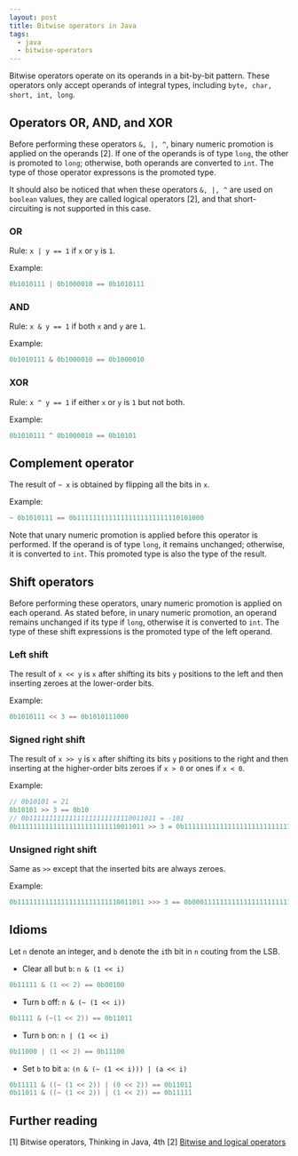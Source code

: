 ```yaml
---
layout: post
title: Bitwise operators in Java
tags:
  - java
  - bitwise-operators
---
```


Bitwise operators operate on its operands in a bit-by-bit pattern. These operators only accept operands of integral types, including `byte, char, short, int, long`.

## Operators OR, AND, and XOR

Before performing these operators `&, |, ^`, binary numeric promotion is applied on the operands [2]. If one of the operands is of type `long`, the other is promoted to `long`; otherwise, both operands are converted to `int`. The type of those operator expressons is the promoted type.

<!--break-->

It should also be noticed that when these operators `&, |, ^` are used on `boolean` values, they are called logical operators [2], and that short-circuiting is not supported in this case.

### OR

Rule: `x | y == 1` if `x` or `y` is `1`.

Example:

```java
0b1010111 | 0b1000010 == 0b1010111
```

### AND

Rule: `x & y == 1` if both `x` and `y` are `1`.

Example:

```java
0b1010111 & 0b1000010 == 0b1000010
```

### XOR

Rule: `x ^ y == 1` if either `x` or `y` is `1` but not both.

Example:

```java
0b1010111 ^ 0b1000010 == 0b10101
```

## Complement operator

The result of `~ x` is obtained by flipping all the bits in `x`.

Example:

```java
~ 0b1010111 == 0b11111111111111111111111110101000
```

Note that unary numeric promotion is applied before this operator is performed. If the operand is of type `long`, it remains unchanged; otherwise, it is converted to `int`. This promoted type is also the type of the result.

## Shift operators

Before performing these operators, unary numeric promotion is applied on each operand. As stated before, in unary numeric promotion, an operand remains unchanged if its type if `long`, otherwise it is converted to `int`. The type of these shift expressions is the promoted type of the left operand.

### Left shift

The result of `x << y` is `x` after shifting its bits `y` positions to the left and then inserting zeroes at the lower-order bits.

Example:

```java
0b1010111 << 3 == 0b1010111000
```

### Signed right shift

The result of `x >> y` is `x` after shifting its bits `y` positions to the right and then inserting at the higher-order bits zeroes if `x > 0` or ones if `x < 0`.

Example:

```java
// 0b10101 = 21
0b10101 >> 3 == 0b10
// 0b11111111111111111111111110011011 = -101
0b11111111111111111111111110011011 >> 3 = 0b11111111111111111111111111110011
```

### Unsigned right shift

Same as `>>` except that the inserted bits are always zeroes.

Example:

```java
0b11111111111111111111111110011011 >>> 3 == 0b00011111111111111111111111110011
```

## Idioms

Let `n` denote an integer, and `b` denote the `i`th bit in `n` couting from the LSB.

  * Clear all but `b`: `n & (1 << i)`
  
```java
0b11111 & (1 << 2) == 0b00100
```

  * Turn `b` off: `n & (~ (1 << i))`
  
```java
0b1111 & (~(1 << 2)) == 0b11011
```

  * Turn `b` on: `n | (1 << i)`
  
```java
0b11000 | (1 << 2) == 0b11100
```
  
  * Set `b` to bit `a`: `(n & (~ (1 << i))) | (a << i)`

```java
0b11111 & ((~ (1 << 2)) | (0 << 2)) == 0b11011
0b11011 & ((~ (1 << 2)) | (1 << 2)) == 0b11111
```

## Further reading

[1] Bitwise operators, Thinking in Java, 4th
[2] [Bitwise and logical operators](https://docs.oracle.com/javase/specs/jls/se8/html/jls-15.html#jls-15.22)
